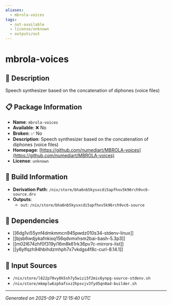 ```yaml
---
aliases:
  - mbrola-voices
tags:
  - not-available
  - license/unknown
  - outputs/out
---
```


# mbrola-voices

## 📝 Description

Speech synthesizer based on the concatenation of diphones (voice files)

## 📋 Package Information

- **Name**: `mbrola-voices`
- **Available**: ❌ No
- **Broken**: ✅ No
- **Description**: Speech synthesizer based on the concatenation of diphones (voice files)
- **Homepage**: [https://github.com/numediart/MBROLA-voices](https://github.com/numediart/MBROLA-voices)
- **License**: `unknown`

## 🔧 Build Information

- **Derivation Path**: `/nix/store/bha6nb5kysxcdi5apfhxv5k96rch9vc6-source.drv`
- **Outputs**:
  - `out`:  `/nix/store/bha6nb5kysxcdi5apfhxv5k96rch9vc6-source`

## 🔗 Dependencies

- [[6dg1vi55ynf4dmkmmcn945pwdz010s34-stdenv-linux]]
- [[bjsb6wdjykafnkixq156qdvmxhsm2bai-bash-5.3p3]]
- [[m02l674zhf0f319yi16m8k61rk36pv7c-mirrors-list]]
- [[y6ylfqzh94hbihdzmhph7x7vkdgs4f8c-curl-8.14.1]]

## 📁 Input Sources

- `/nix/store/l622p70vy8k5sh7y5wizi5f2mic6ynpg-source-stdenv.sh`
- `/nix/store/mkmplw6zphafsxz2hpsvjv3fyd5qn0ad-builder.sh`

---
*Generated on 2025-09-27 12:15:40 UTC*
